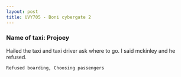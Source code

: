 ```yaml
---
layout: post
title: UVY705 - Boni cybergate 2
---
```


### Name of taxi: Projoey

Hailed the taxi and taxi driver ask where to go. I said mckinley and he refused.

```Refused boarding, Choosing passengers```

